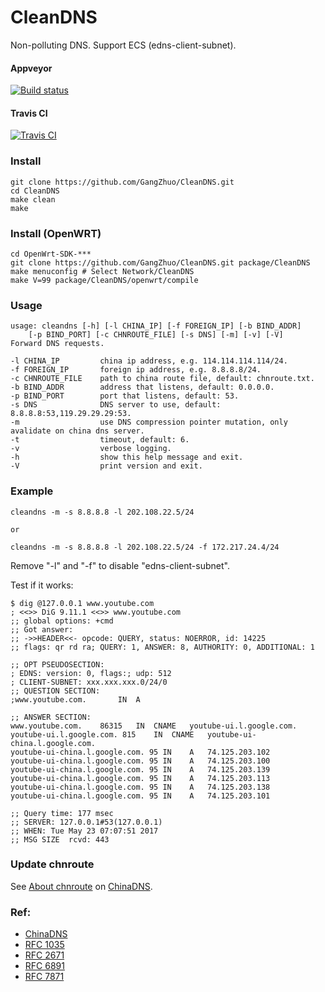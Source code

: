 # CleanDNS

Non-polluting DNS. Support ECS (edns-client-subnet).

#### Appveyor

  [![Build status](https://ci.appveyor.com/api/projects/status/v7bvx6hp4b3vedx1?svg=true)](https://ci.appveyor.com/project/GangZhuo/cleandns)

#### Travis CI

  [![Travis CI](https://travis-ci.org/GangZhuo/CleanDNS.svg?branch=master)](https://travis-ci.org/GangZhuo/CleanDNS)

### Install

    git clone https://github.com/GangZhuo/CleanDNS.git
    cd CleanDNS
    make clean
    make

### Install (OpenWRT)

    cd OpenWrt-SDK-***
    git clone https://github.com/GangZhuo/CleanDNS.git package/CleanDNS
    make menuconfig # Select Network/CleanDNS
    make V=99 package/CleanDNS/openwrt/compile

	
### Usage
    usage: cleandns [-h] [-l CHINA_IP] [-f FOREIGN_IP] [-b BIND_ADDR]
        [-p BIND_PORT] [-c CHNROUTE_FILE] [-s DNS] [-m] [-v] [-V]
    Forward DNS requests.
    
    -l CHINA_IP         china ip address, e.g. 114.114.114.114/24.
    -f FOREIGN_IP       foreign ip address, e.g. 8.8.8.8/24.
    -c CHNROUTE_FILE    path to china route file, default: chnroute.txt.
    -b BIND_ADDR        address that listens, default: 0.0.0.0.
    -p BIND_PORT        port that listens, default: 53.
    -s DNS              DNS server to use, default: 8.8.8.8:53,119.29.29.29:53.
    -m                  use DNS compression pointer mutation, only avalidate on china dns server.
    -t                  timeout, default: 6.
    -v                  verbose logging.
    -h                  show this help message and exit.
    -V                  print version and exit.

### Example

    cleandns -m -s 8.8.8.8 -l 202.108.22.5/24
    
    or
    
    cleandns -m -s 8.8.8.8 -l 202.108.22.5/24 -f 172.217.24.4/24

Remove "-l" and "-f" to disable "edns-client-subnet".

Test if it works:

    $ dig @127.0.0.1 www.youtube.com
    ; <<>> DiG 9.11.1 <<>> www.youtube.com
    ;; global options: +cmd
    ;; Got answer:
    ;; ->>HEADER<<- opcode: QUERY, status: NOERROR, id: 14225
    ;; flags: qr rd ra; QUERY: 1, ANSWER: 8, AUTHORITY: 0, ADDITIONAL: 1
    
    ;; OPT PSEUDOSECTION:
    ; EDNS: version: 0, flags:; udp: 512
    ; CLIENT-SUBNET: xxx.xxx.xxx.0/24/0
    ;; QUESTION SECTION:
    ;www.youtube.com.		IN	A
    
    ;; ANSWER SECTION:
    www.youtube.com.	86315	IN	CNAME	youtube-ui.l.google.com.
    youtube-ui.l.google.com. 815	IN	CNAME	youtube-ui-china.l.google.com.
    youtube-ui-china.l.google.com. 95 IN	A	74.125.203.102
    youtube-ui-china.l.google.com. 95 IN	A	74.125.203.100
    youtube-ui-china.l.google.com. 95 IN	A	74.125.203.139
    youtube-ui-china.l.google.com. 95 IN	A	74.125.203.113
    youtube-ui-china.l.google.com. 95 IN	A	74.125.203.138
    youtube-ui-china.l.google.com. 95 IN	A	74.125.203.101

    ;; Query time: 177 msec
    ;; SERVER: 127.0.0.1#53(127.0.0.1)
    ;; WHEN: Tue May 23 07:07:51 2017
    ;; MSG SIZE  rcvd: 443

### Update chnroute

See [About chnroute] on [ChinaDNS].

### Ref:

* [ChinaDNS]
* [RFC 1035]
* [RFC 2671]
* [RFC 6891]
* [RFC 7871]
    

[ChinaDNS]:  https://github.com/shadowsocks/ChinaDNS
[About chnroute]:  https://github.com/shadowsocks/ChinaDNS#about-chnroute
[RFC 1035]:  https://www.ietf.org/rfc/rfc1035.txt	
[RFC 2671]:  https://tools.ietf.org/rfc/rfc2671.txt
[RFC 6891]:  https://tools.ietf.org/rfc/rfc6891.txt
[RFC 7871]:  https://tools.ietf.org/rfc/rfc7871.txt
